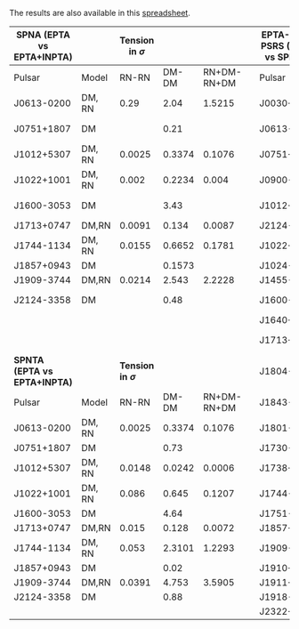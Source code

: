 The results are also available in this [spreadsheet](https://docs.google.com/spreadsheets/d/1rm71fIEdJZjepKPwkmmcxWZZyYjlXoxdKIDfKyglSRU/edit?usp=sharing). 

| SPNA (EPTA vs EPTA+INPTA)  |        | Tension in $\sigma$ |        |             |  | EPTA-ONLY PSRS (SPNA vs SPNTA) |        | Tension in $\sigma$ |        |             |  | EPTA+INPTA PSRS (SPNA vs SPNTA) |        | Tension in σ |        |             |
|----------------------------|--------|--------------|--------|-------------|--|--------------------------------|--------|--------------|--------|-------------|--|---------------------------------|--------|--------------|--------|-------------|
| Pulsar                     | Model  | RN-RN        | DM-DM  | RN+DM-RN+DM |  | Pulsar                         | Model  | RN-RN        | DM-DM  | RN+DM-RN+DM |  | Pulsar                          | Model  | RN-RN        | DM-DM  | RN+DM-RN+DM |
| J0613-0200                 | DM, RN | 0.29         | 2.04   | 1.5215      |  | J0030+0451                     | RN     | 0.02         | -      | -           |  |                                 |        |              |        |             |
| J0751+1807                 | DM     |              | 0.21   |             |  | J0613-0200                     | DM, RN | 0.22         | 0.05   | 0.0282      |  | J0613-0200                      | DM, RN | 0.05         | 0.05   | 0.0043      |
| J1012+5307                 | DM, RN | 0.0025       | 0.3374 | 0.1076      |  | J0751+1807                     | DM     | -            | 0.0864 | -           |  | J0751+1807                      | DM,    |              |        |             |
| J1022+1001                 | DM, RN | 0.002        | 0.2234 | 0.004       |  | J0900-3144                     | DM, RN | 0.01         | 0.01   | 0.0003      |  |                                 |        |              |        |             |
| J1600-3053                 | DM     |              | 3.43   |             |  | J1012+5307                     | DM, RN | 0.04         | 0.46   | 0.1349      |  | J1012+5307                      | DM, RN | 0.03         | 0.03   | 0.0019      |
| J1713+0747                 | DM,RN  | 0.0091       | 0.134  | 0.0087      |  | J2124-3358                     | DM     | -            | 0.01   | -           |  | J2124-3358                      | DM     |              | 0.0343 |             |
| J1744-1134                 | DM, RN | 0.0155       | 0.6652 | 0.1781      |  | J1022+1001                     | DM, RN | 0.02         | 0.14   | 0.0005      |  | J1022+1001                      | DM, RN | 0.044        | 0.088  | 0.0036      |
| J1857+0943                 | DM     |              | 0.1573 |             |  | J1024-0719                     | DM     |              | 0.1496 |             |  |                                 |        |              |        |             |
| J1909-3744                 | DM,RN  | 0.0214       | 2.543  | 2.2228      |  | J1455-3330                     | RN     | 0.0362       |        |             |  |                                 |        |              |        |             |
| J2124-3358                 | DM     |              | 0.48   |             |  | J1600-3053                     | DM     | -            | 0.0479 | -           |  | J1600-3053                      | DM, RN |              |        |             |
|                            |        |              |        |             |  | J1640+2224                     | DM     | -            | 0.2754 | -           |  |                                 |        |              |        |             |
|                            |        |              |        |             |  | J1713+0747                     | DM, RN | 0.0662       | 3.0877 | 3.0786      |  | J1713+0747                      | DM, RN | 0.02         | 1      | 0.9928      |
| **SPNTA (EPTA vs EPTA+INPTA)** |        | **Tension in $\sigma$** |        |             |  | J1804-2717                     | DM     |              | 0.0179 |             |  |                                 |        |              |        |             |
| Pulsar                     | Model  | RN-RN        | DM-DM  | RN+DM-RN+DM |  | J1843-1113                     | DM     |              | 0.0202 |             |  |                                 |        |              |        |             |
| J0613-0200                 | DM, RN | 0.0025       | 0.3374 | 0.1076      |  | J1801-1417                     | DM     |              | 0.0122 |             |  |                                 |        |              |        |             |
| J0751+1807                 | DM     |              | 0.73   |             |  | J1730-2304                     | DM     |              | 0.0288 |             |  |                                 |        |              |        |             |
| J1012+5307                 | DM, RN | 0.0148       | 0.0242 | 0.0006      |  | J1738+0333                     | RN     | 0.0048       | -      | -           |  |                                 |        |              |        |             |
| J1022+1001                 | DM, RN | 0.086        | 0.645  | 0.1207      |  | J1744-1134                     | DM, RN | 0.03         | 0.05   | 0.0081      |  | J1744-1134                      | DM, RN |              |        |             |
| J1600-3053                 | DM     |              | 4.64   |             |  | J1751-2857                     | DM     | -            | 0.0182 | -           |  |                                 |        |              |        |             |
| J1713+0747                 | DM,RN  | 0.015        | 0.128  | 0.0072      |  | J1857+0943                     | DM     | -            | 0.2319 | -           |  | J1857+0943                      | DM     |              |        |             |
| J1744-1134                 | DM, RN | 0.053        | 2.3101 | 1.2293      |  | J1909-3744                     | DM, RN | 0.0251       | 0.0562 | 0.0053      |  | J1909-3744                      | DM, RN |              |        |             |
| J1857+0943                 | DM     |              | 0.02   |             |  | J1910+1256                     | DM     | -            | 0.0072 | -           |  |                                 |        |              |        |             |
| J1909-3744                 | DM,RN  | 0.0391       | 4.753  | 3.5905      |  | J1911+1347                     | DM     | -            | 0.003  | -           |  |                                 |        |              |        |             |
| J2124-3358                 | DM     |              | 0.88   |             |  | J1918-0642                     | DM     | -            | 0.0357 | -           |  |                                 |        |              |        |             |
|                            |        |              |        |             |  | J2322+2057                     | ?      | -            | -      | -           |  |                                 |        |              |        |             |
